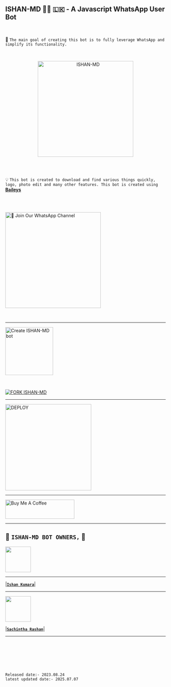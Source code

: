 <br>

## ISHAN-MD 👨‍💻 🇱🇰 - A Javascript WhatsApp User Bot

<br>

🔮 `The main goal of creating this bot is to fully leverage WhatsApp and simplify its functionality.`

<br>
 
  <p align="center">  
  <a href="https://telegra.ph/file/1743544c222ffd613c219.jpg">
    <img alt="ISHAN-MD" height="300" src="https://telegra.ph/file/1743544c222ffd613c219.jpg">
    
  
  </a>
</p>  


<br>
<br>

💡 `This bot is created to download and find various things quickly, logo, photo edit and many other features. This bot is created using` **[Baileys](https://github.com/WhiskeySockets/Baileys)**


<br>
<br>

<a href="https://whatsapp.com/channel/0029Va5dJKyJpe8oqDXUjI3x"><img src="https://img.shields.io/badge/%F0%9F%8E%89%20Join%20Our%20WhatsApp%20Channel-black" alt="📎 Join Our WhatsApp Channel" width="300"></a>

<br>

---

<a href="https://ishanmd-official.vercel.app/"><img src="https://img.shields.io/badge/DEPLOY-greeen" alt="Create ISHAN-MD bot" width="150"></a>

<br>

[![FORK ISHAN-MD](https://img.shields.io/badge/FORK%20-ISHAN%20MD-white)](https://gitlab.com/ishanLK/ISHAN-MD/-/forks/new)

 ---
 
<a href="https://ISHAN-MD-terms-and-rules.vercel.app/"><img src="https://img.shields.io/badge/Read%20Our%20Terms%20and%20Conditions-red" alt="DEPLOY" width="270"></a>

---

<a href="https://www.buymeacoffee.com/IshanKumara" target="_blank"><img src="https://cdn.buymeacoffee.com/buttons/v2/default-yellow.png" alt="Buy Me A Coffee" style="height: 60px !important;width: 217px !important;" ></a>

---

## 👑 **`ISHAN-MD BOT OWNERS,`** 👑


   <a href="https://github.com/ishanLK/"><img src="https://avatars.githubusercontent.com/u/106251140?v=4" width=80 height=80></a>   

---

|**[`Ishan Kumara`](https://github.com/ishanLK)**|

---

<a href="https://github.com/SACHIBOT"><img src="https://avatars.githubusercontent.com/u/91013948?v=4" width=80 height=80></a> 

|**[`Sachintha Rashan`](https://github.com/SACHIBOT)**|

---

<br>
<br>
<br>
<br>
<br>

`Released date:- 2023.08.24`
<br>
`latest updated date:- 2025.07.07`